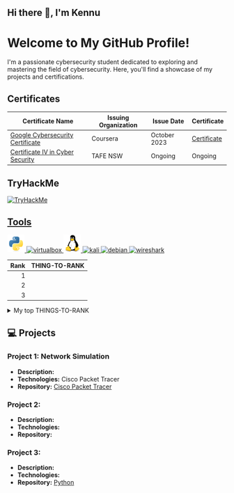 ## Hi there 👋, I'm Kennu

# Welcome to My GitHub Profile!
I'm a passionate cybersecurity student dedicated to exploring and mastering the field of cybersecurity. Here, you'll find a showcase of my projects and certifications.

## Certificates
| Certificate Name                         | Issuing Organization      | Issue Date      | Certificate    |
| ---------------------------------------- | ------------------------- | --------------- | ---------------- |
| [Google Cybersecurity Certificate](https://www.coursera.org/professional-certificates/google-cybersecurity) | Coursera               | October 2023    | [Certificate](https://www.coursera.org/account/accomplishments/professional-cert/J6VT6AZLUPLG)        |
| [Certificate IV in Cyber Security](https://www.tafensw.edu.au/course-areas/information-and-communication-technology/courses/certificate-iv-in-cyber-security--22603VIC-01) | TAFE NSW               | Ongoing    |  Ongoing       |
## TryHackMe 
<p><a href="https://tryhackme.com/p/KennuC" target="_blank" rel="noreferrer"> <img src="https://tryhackme-badges.s3.amazonaws.com/KennuC.png" alt="TryHackMe"></p>


## Tools
<p align="left">
</p>

<p align="left"> 
  <a href="https://www.python.org/" target="_blank" rel="noreferrer"> <img src="https://raw.githubusercontent.com/devicons/devicon/master/icons/python/python-original.svg" alt="python" width="40" height="40"/> </a>
  <a href="https://www.virtualbox.org/" target="_blank" rel="noreferrer"> <img src="https://www.vectorlogo.zone/logos/virtualbox/virtualbox-icon.svg" alt="virtualbox" width="40" height="40"/> </a>
  <a href="https://www.linux.org/" target="_blank" rel="noreferrer"> <img src="https://raw.githubusercontent.com/devicons/devicon/master/icons/linux/linux-original.svg" alt="linux" width="40" height="40"/> </a> 
  <a href="https://www.kali.org/" target="_blank" rel="noreferrer"> <img src="https://upload.wikimedia.org/wikipedia/commons/2/2b/Kali-dragon-icon.svg" alt="kali" width="40" height="40"/> </a> 
  <a href="https://www.debian.org/" target="_blank" rel="noreferrer"> <img src="https://www.debian.org/logos/openlogo-nd.svg" alt="debian" width="40" height="40"/> </a> 
  <a href="https://www.wireshark.org/" target="_blank" rel="noreferrer"> <img src="https://upload.wikimedia.org/wikipedia/commons/d/df/Wireshark_icon.svg" alt="wireshark" width="40" height="40"/> </a> 
  
</p>

| Rank | THING-TO-RANK |
|-----:|---------------|
|     1|               |
|     2|               |
|     3|               |

<details>
<summary>My top THINGS-TO-RANK</summary>

| Rank | THING-TO-RANK |
|-----:|---------------|
|     1|               |
|     2|               |
|     3|               |

</details>

## 💻 Projects

### Project 1: Network Simulation
- **Description:** 
- **Technologies:** Cisco Packet Tracer
- **Repository:** [Cisco Packet Tracer](https://github.com/KennuC/CiscoPacketTracer)

### Project 2: 
- **Description:** 
- **Technologies:** 
- **Repository:** 

### Project 3: 
- **Description:** 
- **Technologies:** 
- **Repository:** [Python](https://github.com/KennuC/Python)
